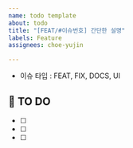 ```yaml
---
name: todo template
about: todo
title: "[FEAT/#이슈번호] 간단한 설명"
labels: Feature
assignees: choe-yujin

---
```


- 이슈 타입 : FEAT, FIX, DOCS, UI

## 🚩 TO DO

- [ ] 
- [ ] 
- [ ]
